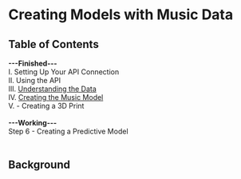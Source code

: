 <h1>Creating Models with Music Data</h1> 

<h2>Table of Contents</h2>
<b>---Finished---</b><br>
I. Setting Up Your API Connection<br>
II. Using the API<br>
III. <a href = 'https://nbviewer.org/github/JonYarber/music_modeling/blob/main/3.%20Understanding%20the%20Data.ipynb' target = '_blank'>Understanding the Data</a><br>
IV. <a href = 'https://nbviewer.org/github.com/JonYarber/music_modeling/blob/main/4.%20Creating%20the%20Music%20Model.ipynb' target = '_blank'>Creating the Music Model</a><br>
V. - Creating a 3D Print <br>
<br>
<b>---Working---</b><br>
Step 6 - Creating a Predictive Model<br>
<br>
<h2>Background</h2>



